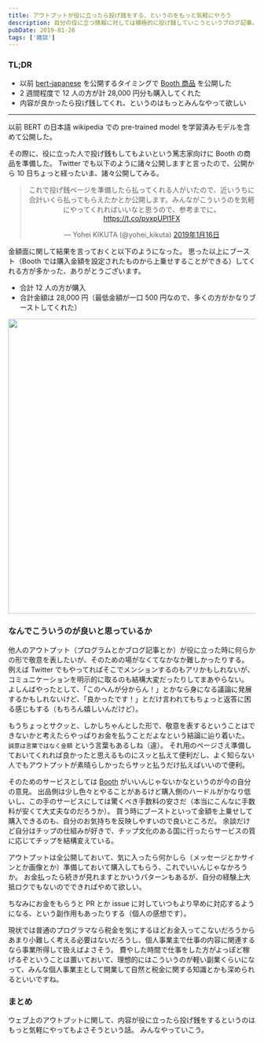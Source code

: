 ```yaml
---
title: アウトプットが役に立ったら投げ銭をする、というのをもっと気軽にやろう
description: 自分の役に立つ情報に対しては積極的に投げ銭していこうというブログ記事。
pubDate: 2019-01-26
tags: ['雑談']
---
```


### TL;DR
- 以前 [bert-japanese](https://github.com/yoheikikuta/bert-japanese) を公開するタイミングで [Booth 商品](https://yohei-kikuta.booth.pm/items/1174843) を公開した
- 2 週間程度で 12 人の方が計 28,000 円分も購入してくれた
- 内容が良かったら投げ銭してくれ、というのはもっとみんなやって欲しい
---

以前 BERT の日本語 wikipedia での pre-trained model を学習済みモデルを含めて公開した。

その際に、役に立った人で投げ銭もしてもよいという篤志家向けに Booth の商品を準備した。
Twitter でも以下のように諸々公開しますと言ったので、公開から 10 日ちょっと経ったいま、諸々公開してみる。

<div align="center">
<blockquote class="twitter-tweet" data-lang="ja"><p lang="ja" dir="ltr">これで投げ銭ページを準備したら払ってくれる人がいたので、近いうちに合計いくら払ってもらえたかとか公開します。みんながこういうのを気軽にやってくれればいいなと思うので、参考までに。<a href="https://t.co/pyxpUPl1FX">https://t.co/pyxpUPl1FX</a></p>&mdash; Yohei KIKUTA (@yohei_kikuta) <a href="https://twitter.com/yohei_kikuta/status/1085541429991006213?ref_src=twsrc%5Etfw">2019年1月16日</a></blockquote>
<script async src="https://platform.twitter.com/widgets.js" charset="utf-8"></script>
</div>

金額面に関して結果を言っておくと以下のようになった。
思った以上にブースト（Booth では購入金額を設定されたものから上乗せすることができる）してくれる方が多かった、ありがとうございます。
- 合計 12 人の方が購入
- 合計金額は 28,000 円（最低金額が一口 500 円なので、多くの方がかなりブーストしてくれた）

<div align="center">
<img src="https://i.imgur.com/KInWWGC.png" width="600">
</div>

### なんでこういうのが良いと思っているか
他人のアウトプット（プログラムとかブログ記事とか）が役に立った時に何らかの形で敬意を表したいが、そのための場がなくてなかなか難しかったりする。
例えば Twitter でもやってればそこでメンションするのもアリかもしれないが、コミュニケーションを明示的に取るのも結構大変だったりしてまあやらない。
よしんばやったとして、「このへんが分からん！」とかなら身になる議論に発展するかもしれないけど、「良かったです！」とだけ言われてもちょっと返答に困る感じもする（もちろん嬉しいんだけど）。

もうちょっとサクッと、しかしちゃんとした形で、敬意を表するということはできないかと考えたらやっぱりお金を払うことだよなという結論に辿り着いた。
`誠意は言葉ではなく金額` という言葉もあるしね（違）。
それ用のページさえ準備しておいてくれれば良かったと思えるものにスッと払えて便利だし、よく知らない人でもアウトプットが素晴らしかったらサッと払うだけ払えばいいので便利。

そのためのサービスとしては [Booth](https://booth.pm/ja) がいいんじゃないかなというのが今の自分の意見。
出品側は少し色々とやることがあるけど購入側のハードルがかなり低いし、この手のサービスにしては驚くべき手数料の安さだ（本当にこんなに手数料が安くて大丈夫なのだろうか）。
買う時にブーストといって金額を上乗せして購入できるのも、自分のお気持ちを反映しやすいので良いところだ。
余談だけど自分はチップの仕組みが好きで、チップ文化のある国に行ったらサービスの質に応じてチップを結構変えている。

アウトプットは全公開しておいて、気に入ったら何かしら（メッセージとかサインとか画像とか）準備しておいて購入してもらう、これでいいんじゃなかろうか。
お金払ったら続きが見れますとかいうパターンもあるが、自分の経験上大抵ロクでもないのでできればやめて欲しい。

ちなみにお金をもらうと PR とか issue に対していつもより早めに対応するようになる、という副作用もあったりする（個人の感想です）。

現状では普通のプログラマなら税金を気にするほどお金入ってこないだろうからあまり小難しく考える必要はないだろうし、個人事業主で仕事の内容に関連するなら事業所得して扱えばよさそう。
費やした時間で仕事をした方がよっぽど稼げるぞということは置いておいて、理想的にはこういうのが軽い副業くらいになって、みんな個人事業主として開業して自然と税金に関する知識とかも深められるといいですね。

### まとめ
ウェブ上のアウトプットに関して、内容が役に立ったら投げ銭をするというのはもっと気軽にやってもよさそうという話。
みんなやっていこう。

